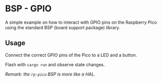 # BSP - GPIO

A simple example on how to interact with GPIO pins on the Raspberry Pico using the standard BSP (board support package) library.

## Usage

Connect the correct GPIO pins of the Pico to a LED and a button.

Flash with `cargo run` and observe state changes.

_Remark: the `rp-pico` BSP is more like a HAL._